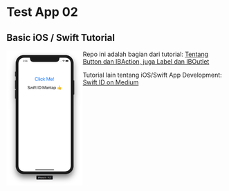 # Test App 02
## Basic iOS / Swift Tutorial

<img src="https://github.com/rkukuh/Test-App-02/blob/master/screenshot.png" width="35%" align="left">

Repo ini adalah bagian dari tutorial:
[Tentang Button dan IBAction, juga Label dan IBOutlet](https://medium.com/swift-id/tentang-button-dan-ibaction-juga-label-dan-iboutlet-cb344a3fb8e6)

Tutorial lain tentang iOS/Swift App Development:
[Swift ID on Medium](https://medium.com/swift-id)
